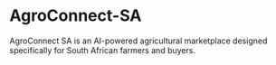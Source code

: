 # AgroConnect-SA
AgroConnect SA is an AI-powered agricultural marketplace designed specifically for South African farmers and buyers.

